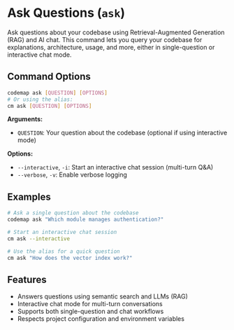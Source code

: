 # Ask Questions (`ask`)

Ask questions about your codebase using Retrieval-Augmented Generation (RAG) and AI chat. This command lets you query your codebase for explanations, architecture, usage, and more, either in single-question or interactive chat mode.

## Command Options

```bash
codemap ask [QUESTION] [OPTIONS]
# Or using the alias:
cm ask [QUESTION] [OPTIONS]
```

**Arguments:**

- `QUESTION`: Your question about the codebase (optional if using interactive mode)

**Options:**

- `--interactive`, `-i`: Start an interactive chat session (multi-turn Q&A)
- `--verbose`, `-v`: Enable verbose logging

## Examples

```bash
# Ask a single question about the codebase
codemap ask "Which module manages authentication?"

# Start an interactive chat session
cm ask --interactive

# Use the alias for a quick question
cm ask "How does the vector index work?"
```

## Features

- Answers questions using semantic search and LLMs (RAG)
- Interactive chat mode for multi-turn conversations
- Supports both single-question and chat workflows
- Respects project configuration and environment variables